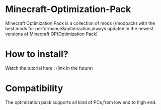 # Minecraft-Optimization-Pack
Minecraft Optimization Pack is a collection of mods (/modpack) with the best mods for performance&optimization,always updated in the newest versions of Minecraft OP(Optimization Pack)
# How to install?
 Watch the tutorial here : (link in the future)
# Compatibility
 The optimization pack supports all kind of PCs,from low end to high end.
 

